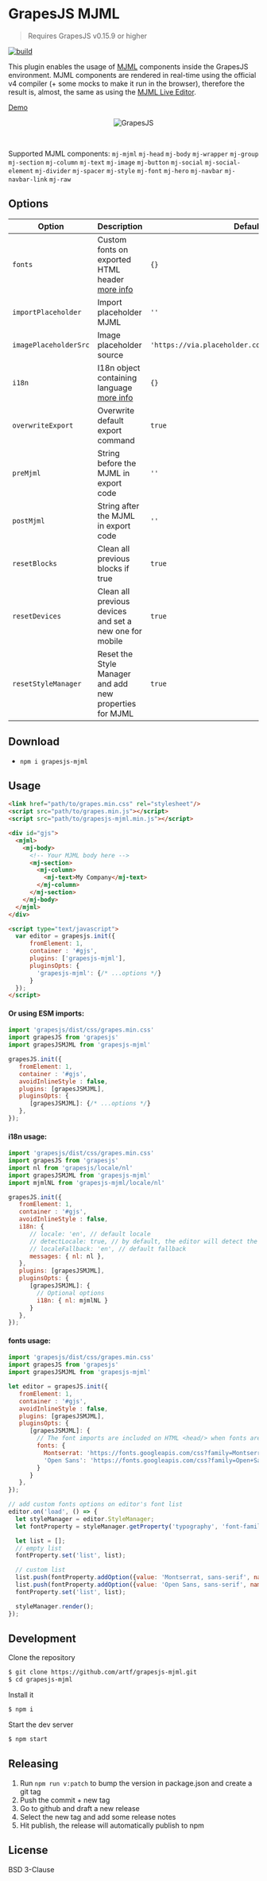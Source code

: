 # GrapesJS MJML

> Requires GrapesJS v0.15.9 or higher

[![build](https://github.com/artf/grapesjs-mjml/workflows/build/badge.svg)](https://github.com/artf/grapesjs-mjml/actions)

This plugin enables the usage of [MJML](https://mjml.io/) components inside the GrapesJS environment. MJML components are rendered in real-time using the official v4 compiler (+ some mocks to make it run in the browser), therefore the result is, almost, the same as using the [MJML Live Editor](https://mjml.io/try-it-live).


[Demo](http://grapesjs.com/demo-mjml.html)
<p align="center"><img src="http://grapesjs.com/img/grapesjs-mjml-demo.jpg" alt="GrapesJS" align="center"/></p>
<br/>

Supported MJML components:
`mj-mjml`
`mj-head`
`mj-body`
`mj-wrapper`
`mj-group`
`mj-section`
`mj-column`
`mj-text`
`mj-image`
`mj-button`
`mj-social`
`mj-social-element`
`mj-divider`
`mj-spacer`
`mj-style`
`mj-font`
`mj-hero`
`mj-navbar`
`mj-navbar-link`
`mj-raw`


## Options

|Option|Description|Default|
|-|-|-
|`fonts`|Custom fonts on exported HTML header [more info](https://github.com/mjmlio/mjml#inside-nodejs)|`{}`|
|`importPlaceholder`|Import placeholder MJML|`''`|
|`imagePlaceholderSrc`|Image placeholder source|`'https://via.placeholder.com/350x250/78c5d6/fff'`|
|`i18n`|I18n object containing language [more info](https://grapesjs.com/docs/modules/I18n.html#configuration)|`{}`|
|`overwriteExport`|Overwrite default export command|`true`|
|`preMjml`|String before the MJML in export code|`''`|
|`postMjml`|String after the MJML in export code|`''`|
|`resetBlocks`|Clean all previous blocks if true|`true`|
|`resetDevices`|Clean all previous devices and set a new one for mobile|`true`|,
|`resetStyleManager`|Reset the Style Manager and add new properties for MJML|`true`|,


## Download

* `npm i grapesjs-mjml`



## Usage

```html
<link href="path/to/grapes.min.css" rel="stylesheet"/>
<script src="path/to/grapes.min.js"></script>
<script src="path/to/grapesjs-mjml.min.js"></script>

<div id="gjs">
  <mjml>
    <mj-body>
      <!-- Your MJML body here -->
      <mj-section>
        <mj-column>
          <mj-text>My Company</mj-text>
        </mj-column>
      </mj-section>
    </mj-body>
  </mjml>
</div>

<script type="text/javascript">
  var editor = grapesjs.init({
      fromElement: 1,
      container : '#gjs',
      plugins: ['grapesjs-mjml'],
      pluginsOpts: {
        'grapesjs-mjml': {/* ...options */}
      }
  });
</script>
```

#### Or using ESM imports:

```js
import 'grapesjs/dist/css/grapes.min.css'
import grapesJS from 'grapesjs'
import grapesJSMJML from 'grapesjs-mjml'

grapesJS.init({
   fromElement: 1,
   container : '#gjs',
   avoidInlineStyle : false,
   plugins: [grapesJSMJML],
   pluginsOpts: {
      [grapesJSMJML]: {/* ...options */}
   },
});
```

#### i18n usage:

```js
import 'grapesjs/dist/css/grapes.min.css'
import grapesJS from 'grapesjs'
import nl from 'grapesjs/locale/nl'
import grapesJSMJML from 'grapesjs-mjml'
import mjmlNL from 'grapesjs-mjml/locale/nl'

grapesJS.init({
   fromElement: 1,
   container : '#gjs',
   avoidInlineStyle : false,
   i18n: {
      // locale: 'en', // default locale
      // detectLocale: true, // by default, the editor will detect the language
      // localeFallback: 'en', // default fallback
      messages: { nl: nl },
   },
   plugins: [grapesJSMJML],
   pluginsOpts: {
      [grapesJSMJML]: {
        // Optional options
        i18n: { nl: mjmlNL }
      }
   },
});
```

#### fonts usage:

```js
import 'grapesjs/dist/css/grapes.min.css'
import grapesJS from 'grapesjs'
import grapesJSMJML from 'grapesjs-mjml'

let editor = grapesJS.init({
   fromElement: 1,
   container : '#gjs',
   avoidInlineStyle : false,
   plugins: [grapesJSMJML],
   pluginsOpts: {
      [grapesJSMJML]: {
        // The font imports are included on HTML <head/> when fonts are used on the template
        fonts: {
          Montserrat: 'https://fonts.googleapis.com/css?family=Montserrat',
          'Open Sans': 'https://fonts.googleapis.com/css?family=Open+Sans'
        }
      }
   },
});

// add custom fonts options on editor's font list
editor.on('load', () => {
  let styleManager = editor.StyleManager;
  let fontProperty = styleManager.getProperty('typography', 'font-family');

  let list = [];
  // empty list
  fontProperty.set('list', list);

  // custom list
  list.push(fontProperty.addOption({value: 'Montserrat, sans-serif', name: 'Montserrat'}));
  list.push(fontProperty.addOption({value: 'Open Sans, sans-serif', name: 'Open Sans'}));
  fontProperty.set('list', list);

  styleManager.render();
});
```

## Development

Clone the repository

```sh
$ git clone https://github.com/artf/grapesjs-mjml.git
$ cd grapesjs-mjml
```

Install it

```sh
$ npm i
```

Start the dev server

```sh
$ npm start
```

## Releasing

1) Run `npm run v:patch` to bump the version in package.json and create a git tag
2) Push the commit + new tag
3) Go to github and draft a new release
4) Select the new tag and add some release notes
5) Hit publish, the release will automatically publish to npm

## License

BSD 3-Clause
